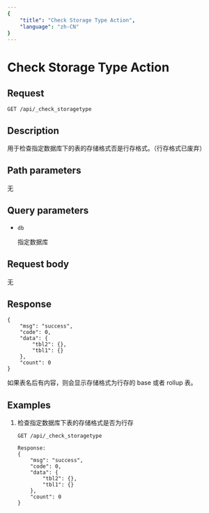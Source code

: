 ```yaml
---
{
    "title": "Check Storage Type Action",
    "language": "zh-CN"
}
---
```


<!-- 
Licensed to the Apache Software Foundation (ASF) under one
or more contributor license agreements.  See the NOTICE file
distributed with this work for additional information
regarding copyright ownership.  The ASF licenses this file
to you under the Apache License, Version 2.0 (the
"License"); you may not use this file except in compliance
with the License.  You may obtain a copy of the License at

  http://www.apache.org/licenses/LICENSE-2.0

Unless required by applicable law or agreed to in writing,
software distributed under the License is distributed on an
"AS IS" BASIS, WITHOUT WARRANTIES OR CONDITIONS OF ANY
KIND, either express or implied.  See the License for the
specific language governing permissions and limitations
under the License.
-->

# Check Storage Type Action

## Request

`GET /api/_check_storagetype`

## Description

用于检查指定数据库下的表的存储格式否是行存格式。（行存格式已废弃）
    
## Path parameters

无

## Query parameters

* `db`

    指定数据库

## Request body

无

## Response

```
{
	"msg": "success",
	"code": 0,
	"data": {
		"tbl2": {},
		"tbl1": {}
	},
	"count": 0
}
```

如果表名后有内容，则会显示存储格式为行存的 base 或者 rollup 表。

## Examples

1. 检查指定数据库下表的存储格式是否为行存

    ```
    GET /api/_check_storagetype
    
    Response:
    {
    	"msg": "success",
    	"code": 0,
    	"data": {
    		"tbl2": {},
    		"tbl1": {}
    	},
    	"count": 0
    }
    ```
